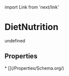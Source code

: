 import Link from 'next/link'
# DietNutrition

undefined

## Properties

<Grid>
* [](/Properties/Schema.org/)

</Grid>

